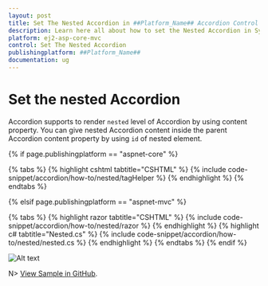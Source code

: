 ```yaml
---
layout: post
title: Set The Nested Accordion in ##Platform_Name## Accordion Control | Syncfusion
description: Learn here all about how to set the Nested Accordion in Syncfusion ##Platform_Name## Accordion control of Syncfusion Essential JS 2 and more.
platform: ej2-asp-core-mvc
control: Set The Nested Accordion
publishingplatform: ##Platform_Name##
documentation: ug
---
```



# Set the nested Accordion

Accordion supports to render `nested` level of Accordion by using content property. You can give nested Accordion content inside the parent Accordion content property by using `id` of nested element.

{% if page.publishingplatform == "aspnet-core" %}

{% tabs %}
{% highlight cshtml tabtitle="CSHTML" %}
{% include code-snippet/accordion/how-to/nested/tagHelper %}
{% endhighlight %}
{% endtabs %}

{% elsif page.publishingplatform == "aspnet-mvc" %}

{% tabs %}
{% highlight razor tabtitle="CSHTML" %}
{% include code-snippet/accordion/how-to/nested/razor %}
{% endhighlight %}
{% highlight c# tabtitle="Nested.cs" %}
{% include code-snippet/accordion/how-to/nested/nested.cs %}
{% endhighlight %}
{% endtabs %}
{% endif %}

![Alt text](../images/nested.png)

N> [View Sample in GitHub](https://github.com/SyncfusionExamples/ASP-NET-Core-UG-Examples/tree/main/Accordion/AccordionUGSamples).